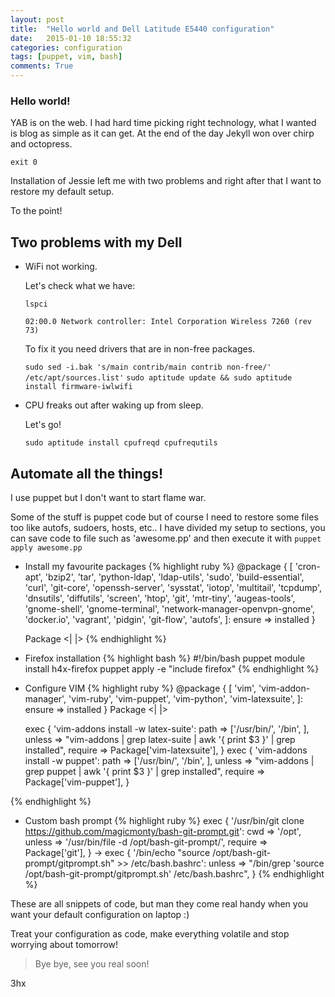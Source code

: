 ```yaml
---
layout: post
title:  "Hello world and Dell Latitude E5440 configuration"
date:   2015-01-10 18:55:32
categories: configuration
tags: [puppet, vim, bash]
comments: True
---
```

### Hello world!

YAB is on the web. I had hard time picking right technology, what I wanted is blog as simple as it can get.
At the end of the day Jekyll won over chirp and octopress.

`exit 0`

Installation of Jessie left me with two problems and right after that I want to restore my default setup.
<!-- readmore -->
To the point!

## Two problems with my Dell

* WiFi not working.

    Let's check what we have:

    `lspci`

    `02:00.0 Network controller: Intel Corporation Wireless 7260 (rev 73)`

    To fix it you need drivers that are in non-free packages.

    `sudo sed -i.bak 's/main contrib/main contrib non-free/' /etc/apt/sources.list'`
    `sudo aptitude update && sudo aptitude install firmware-iwlwifi`

* CPU freaks out after waking up from sleep.

    Let's go!

    `sudo aptitude install cpufreqd cpufrequtils`

## Automate all the things!
I use puppet but I don't want to start flame war.

Some of the stuff is puppet code but of course I need to restore some files too like autofs, sudoers, hosts, etc..
I have divided my setup to sections, you can save code to file such as 'awesome.pp' and then execute it with
`puppet apply awesome.pp`

* Install my favourite packages
{% highlight ruby %}
  @package { [
  'cron-apt',
  'bzip2',
  'tar',
  'python-ldap',
  'ldap-utils',
  'sudo',
  'build-essential',
  'curl',
  'git-core',
  'openssh-server',
  'sysstat',
  'iotop',
  'multitail',
  'tcpdump',
  'dnsutils',
  'diffutils',
  'screen',
  'htop',
  'git',
  'mtr-tiny',
  'augeas-tools',
  'gnome-shell',
  'gnome-terminal',
  'network-manager-openvpn-gnome',
  'docker.io',
  'vagrant',
  'pidgin',
  'git-flow',
  'autofs',
  ]: ensure => installed }

  Package <| |>
{% endhighlight %}
* Firefox installation
{% highlight bash %}
#!/bin/bash
puppet module install h4x-firefox
puppet apply -e "include firefox"
{% endhighlight %}
* Configure VIM
{% highlight ruby %}
  @package { [
  'vim',
  'vim-addon-manager',
  'vim-ruby',
  'vim-puppet',
  'vim-python',
  'vim-latexsuite',
  ]: ensure => installed }
  Package <| |>

  exec { 'vim-addons install -w latex-suite':
    path    => ['/usr/bin/', '/bin', ],
    unless  => "vim-addons | grep latex-suite | awk '{ print $3 }' | grep installed",
    require => Package['vim-latexsuite'],
  }
  exec { 'vim-addons install -w puppet':
    path    => ['/usr/bin/', '/bin', ],
    unless  => "vim-addons | grep puppet | awk '{ print $3 }' | grep installed",
    require => Package['vim-puppet'],
  }

{% endhighlight %}
* Custom bash prompt
{% highlight ruby %}
  exec { '/usr/bin/git clone https://github.com/magicmonty/bash-git-prompt.git':
    cwd     => '/opt',
    unless  => '/usr/bin/file -d /opt/bash-git-prompt/',
    require => Package['git'],
  } ->
  exec { '/bin/echo "source /opt/bash-git-prompt/gitprompt.sh" >> /etc/bash.bashrc':
    unless => "/bin/grep 'source /opt/bash-git-prompt/gitprompt.sh' /etc/bash.bashrc",
  }
{% endhighlight %}

These are all snippets of code, but man they come real handy when you want your default configuration on laptop :)

Treat your configuration as code, make everything volatile and stop worrying about tomorrow!

> Bye bye, see you real soon!

3hx